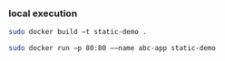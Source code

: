 ### local execution

```sh
sudo docker build −t static-demo .
```

```sh
sudo docker run −p 80:80 −−name abc-app static-demo
```